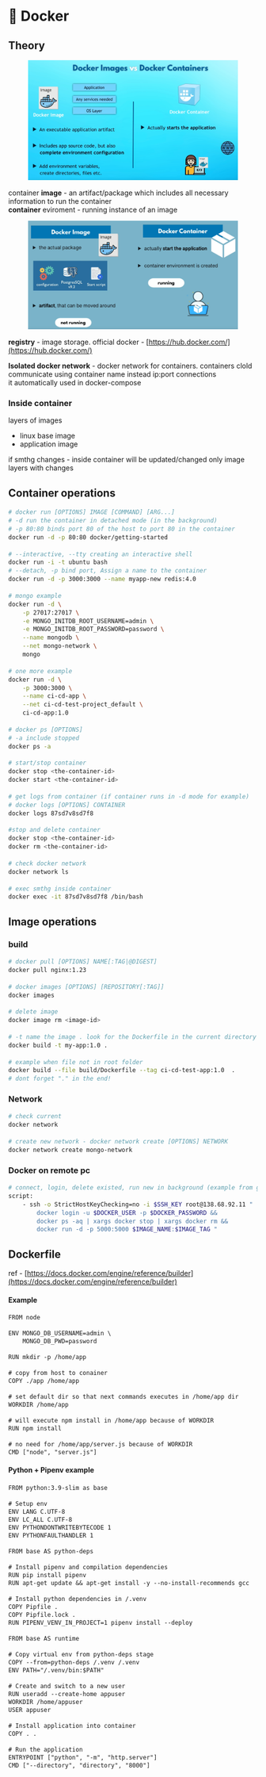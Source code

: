# 🐋 Docker

## Theory

<figure><img src="../../.gitbook/assets/image (4) (3).png" alt=""><figcaption></figcaption></figure>

container **image** - an artifact/package which includes all necessary information to run the container\
**container** eviroment - running instance of an image

<figure><img src="../../.gitbook/assets/image (2).png" alt=""><figcaption></figcaption></figure>

**registry** - image storage. official docker - [https://hub.docker.com/](https://hub.docker.com/)

**Isolated docker network** - docker network for containers. containers clold communicate using container name instead ip:port connections\
it automatically used in docker-compose

### Inside container

layers of images

* linux base image
* application image

if smthg changes - inside container will be updated/changed only image layers with changes

## Container operations

```bash
# docker run [OPTIONS] IMAGE [COMMAND] [ARG...]
# -d run the container in detached mode (in the background)
# -p 80:80 binds port 80 of the host to port 80 in the container
docker run -d -p 80:80 docker/getting-started

# --interactive, --tty creating an interactive shell
docker run -i -t ubuntu bash
# --detach, -p bind port, Assign a name to the container
docker run -d -p 3000:3000 --name myapp-new redis:4.0

# mongo example
docker run -d \
    -p 27017:27017 \
    -e MONGO_INITDB_ROOT_USERNAME=admin \
    -e MONGO_INITDB_ROOT_PASSWORD=password \
    --name mongodb \
    --net mongo-network \
    mongo
    
# one more example
docker run -d \
    -p 3000:3000 \
    --name ci-cd-app \
    --net ci-cd-test-project_default \
    ci-cd-app:1.0

# docker ps [OPTIONS] 
# -a include stopped
docker ps -a 

# start/stop container
docker stop <the-container-id>
docker start <the-container-id>

# get logs from container (if container runs in -d mode for example)
# docker logs [OPTIONS] CONTAINER
docker logs 87sd7v8sd7f8

#stop and delete container
docker stop <the-container-id>
docker rm <the-container-id>

# check docker network
docker network ls

# exec smthg inside container
docker exec -it 87sd7v8sd7f8 /bin/bash
```

## Image operations

### build

```bash
# docker pull [OPTIONS] NAME[:TAG|@DIGEST]
docker pull nginx:1.23

# docker images [OPTIONS] [REPOSITORY[:TAG]]
docker images

# delete image
docker image rm <image-id>

# -t name the image . look for the Dockerfile in the current directory
docker build -t my-app:1.0 .

# example when file not in root folder
docker build --file build/Dockerfile --tag ci-cd-test-app:1.0  .
# dont forget "." in the end!
```

### Network

```bash
# check current
docker network

# create new network - docker network create [OPTIONS] NETWORK
docker network create mongo-network
```

### Docker on remote pc

```bash
# connect, login, delete existed, run new in background (example from gitlab ci)
script:
    - ssh -o StrictHostKeyChecking=no -i $SSH_KEY root@138.68.92.11 "
        docker login -u $DOCKER_USER -p $DOCKER_PASSWORD &&
        docker ps -aq | xargs docker stop | xargs docker rm && 
        docker run -d -p 5000:5000 $IMAGE_NAME:$IMAGE_TAG " 
```

## Dockerfile

ref - [https://docs.docker.com/engine/reference/builder](https://docs.docker.com/engine/reference/builder)

#### Example

```docker
FROM node

ENV MONGO_DB_USERNAME=admin \
    MONGO_DB_PWD=password

RUN mkdir -p /home/app

# copy from host to conainer
COPY ./app /home/app

# set default dir so that next commands executes in /home/app dir
WORKDIR /home/app

# will execute npm install in /home/app because of WORKDIR
RUN npm install

# no need for /home/app/server.js because of WORKDIR
CMD ["node", "server.js"]
```

#### Python + Pipenv example <a href="#remove-a-container-using-the-cli" id="remove-a-container-using-the-cli"></a>

```docker
FROM python:3.9-slim as base

# Setup env
ENV LANG C.UTF-8
ENV LC_ALL C.UTF-8
ENV PYTHONDONTWRITEBYTECODE 1
ENV PYTHONFAULTHANDLER 1

FROM base AS python-deps

# Install pipenv and compilation dependencies
RUN pip install pipenv
RUN apt-get update && apt-get install -y --no-install-recommends gcc

# Install python dependencies in /.venv
COPY Pipfile .
COPY Pipfile.lock .
RUN PIPENV_VENV_IN_PROJECT=1 pipenv install --deploy

FROM base AS runtime

# Copy virtual env from python-deps stage
COPY --from=python-deps /.venv /.venv
ENV PATH="/.venv/bin:$PATH"

# Create and switch to a new user
RUN useradd --create-home appuser
WORKDIR /home/appuser
USER appuser

# Install application into container
COPY . .

# Run the application
ENTRYPOINT ["python", "-m", "http.server"]
CMD ["--directory", "directory", "8000"]
```
